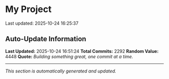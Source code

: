 # My Project


Last updated: 2025-10-24 16:25:37



























































































































































































































































































































































































































































































































































































































































































































































































































































































































































































































































































































































































































































































































































































































































































































































































































































































































































































































































































































































































































































































































































































































































































































































































































































































































































































































































































































































































## Auto-Update Information

**Last Updated:** 2025-10-24 16:51:24
**Total Commits:** 2292
**Random Value:** 4448
**Quote:** _Building something great, one commit at a time._

---
_This section is automatically generated and updated._